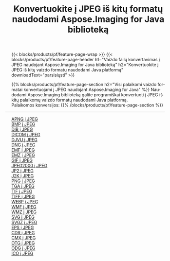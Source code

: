 ﻿---
title: Konvertuokite į JPEG iš kitų formatų naudodami Aspose.Imaging for Java biblioteką 
weight: 3920
url: /lt/java/conversion/to/jpeg 
lang: lt
langdirlevel: 2
locales: zh-hans,ja,it,ru,de,es,fr,nl,id,lt,pl,pt,vi,tr,ko,zh-hant,ar,hi,th,sv,cs,uk,he
description: Naudodami Aspose.Imaging galite konvertuoti į JPEG iš kitų formatų naudodami Java
---

{{< blocks/products/pf/feature-page-wrap >}}
{{< blocks/products/pf/feature-page-header h1="Vaizdo failų konvertavimas į JPEG naudojant Aspose.Imaging for Java biblioteką" h2="Konvertuokite į JPEG iš kitų vaizdo formatų naudodami Java platformą" downloadText="parsisiųsti" >}}


{{% blocks/products/pf/feature-page-section  h2="Visi palaikomi vaizdo formatai konvertuojami į JPEG naudojant Aspose.Imaging for Java" %}}
Naudodami Aspose.Imaging biblioteką galite programiškai konvertuoti į JPEG iš kitų palaikomų vaizdo formatų naudodami Java platformą.
<br/>
Palaikomos konversijos:
{{% /blocks/products/pf/feature-page-section %}}
<div class="container-fluid productfamilypage bg-gray">
    <div class="convertypes bg-gray agp-content section">
        <div class="container">
		<hr style="margin-left:-20px;"/>
		<div class="row other-converters">
		    <div class='col-md-2 other-converter remove-lp remove-rp'><a href="/imaging/lt/java/conversion/apng-to-jpeg" >APNG į JPEG</a></div>
<div class='col-md-2 other-converter remove-lp remove-rp'><a href="/imaging/lt/java/conversion/bmp-to-jpeg" >BMP į JPEG</a></div>
<div class='col-md-2 other-converter remove-lp remove-rp'><a href="/imaging/lt/java/conversion/dib-to-jpeg" >DIB į JPEG</a></div>
<div class='col-md-2 other-converter remove-lp remove-rp'><a href="/imaging/lt/java/conversion/dicom-to-jpeg" >DICOM į JPEG</a></div>
<div class='col-md-2 other-converter remove-lp remove-rp'><a href="/imaging/lt/java/conversion/djvu-to-jpeg" >DJVU į JPEG</a></div>
<div class='col-md-2 other-converter remove-lp remove-rp'><a href="/imaging/lt/java/conversion/dng-to-jpeg" >DNG į JPEG</a></div>
<div class='col-md-2 other-converter remove-lp remove-rp'><a href="/imaging/lt/java/conversion/emf-to-jpeg" >EMF į JPEG</a></div>
<div class='col-md-2 other-converter remove-lp remove-rp'><a href="/imaging/lt/java/conversion/emz-to-jpeg" >EMZ į JPEG</a></div>
<div class='col-md-2 other-converter remove-lp remove-rp'><a href="/imaging/lt/java/conversion/gif-to-jpeg" >GIF į JPEG</a></div>
<div class='col-md-2 other-converter remove-lp remove-rp'><a href="/imaging/lt/java/conversion/jpeg2000-to-jpeg" >JPEG2000 į JPEG</a></div>
<div class='col-md-2 other-converter remove-lp remove-rp'><a href="/imaging/lt/java/conversion/jp2-to-jpeg" >JP2 į JPEG</a></div>
<div class='col-md-2 other-converter remove-lp remove-rp'><a href="/imaging/lt/java/conversion/j2k-to-jpeg" >J2K į JPEG</a></div>
<div class='col-md-2 other-converter remove-lp remove-rp'><a href="/imaging/lt/java/conversion/png-to-jpeg" >PNG į JPEG</a></div>
<div class='col-md-2 other-converter remove-lp remove-rp'><a href="/imaging/lt/java/conversion/tga-to-jpeg" >TGA į JPEG</a></div>
<div class='col-md-2 other-converter remove-lp remove-rp'><a href="/imaging/lt/java/conversion/tif-to-jpeg" >TIF į JPEG</a></div>
<div class='col-md-2 other-converter remove-lp remove-rp'><a href="/imaging/lt/java/conversion/tiff-to-jpeg" >TIFF į JPEG</a></div>
<div class='col-md-2 other-converter remove-lp remove-rp'><a href="/imaging/lt/java/conversion/webp-to-jpeg" >WEBP į JPEG</a></div>
<div class='col-md-2 other-converter remove-lp remove-rp'><a href="/imaging/lt/java/conversion/wmf-to-jpeg" >WMF į JPEG</a></div>
<div class='col-md-2 other-converter remove-lp remove-rp'><a href="/imaging/lt/java/conversion/wmz-to-jpeg" >WMZ į JPEG</a></div>
<div class='col-md-2 other-converter remove-lp remove-rp'><a href="/imaging/lt/java/conversion/svg-to-jpeg" >SVG į JPEG</a></div>
<div class='col-md-2 other-converter remove-lp remove-rp'><a href="/imaging/lt/java/conversion/svgz-to-jpeg" >SVGZ į JPEG</a></div>
<div class='col-md-2 other-converter remove-lp remove-rp'><a href="/imaging/lt/java/conversion/eps-to-jpeg" >EPS į JPEG</a></div>
<div class='col-md-2 other-converter remove-lp remove-rp'><a href="/imaging/lt/java/conversion/cdr-to-jpeg" >CDR į JPEG</a></div>
<div class='col-md-2 other-converter remove-lp remove-rp'><a href="/imaging/lt/java/conversion/cmx-to-jpeg" >CMX į JPEG</a></div>
<div class='col-md-2 other-converter remove-lp remove-rp'><a href="/imaging/lt/java/conversion/otg-to-jpeg" >OTG į JPEG</a></div>
<div class='col-md-2 other-converter remove-lp remove-rp'><a href="/imaging/lt/java/conversion/odg-to-jpeg" >ODG į JPEG</a></div>
<div class='col-md-2 other-converter remove-lp remove-rp'><a href="/imaging/lt/java/conversion/ico-to-jpeg" >ICO į JPEG</a></div>
                </div>
        </div>
    </div>
</div>
<br/>

